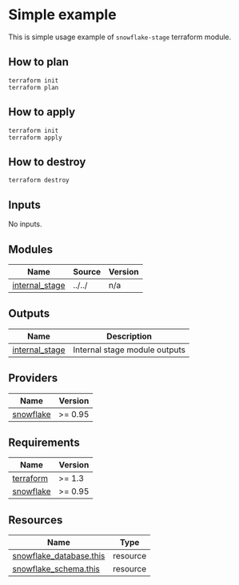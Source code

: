 # Simple example

This is simple usage example of `snowflake-stage` terraform module.

## How to plan

```shell
terraform init
terraform plan
```

## How to apply

```shell
terraform init
terraform apply
```

## How to destroy

```shell
terraform destroy
```

<!-- BEGIN_TF_DOCS -->




## Inputs

No inputs.

## Modules

| Name | Source | Version |
|------|--------|---------|
| <a name="module_internal_stage"></a> [internal\_stage](#module\_internal\_stage) | ../../ | n/a |

## Outputs

| Name | Description |
|------|-------------|
| <a name="output_internal_stage"></a> [internal\_stage](#output\_internal\_stage) | Internal stage module outputs |

## Providers

| Name | Version |
|------|---------|
| <a name="provider_snowflake"></a> [snowflake](#provider\_snowflake) | >= 0.95 |

## Requirements

| Name | Version |
|------|---------|
| <a name="requirement_terraform"></a> [terraform](#requirement\_terraform) | >= 1.3 |
| <a name="requirement_snowflake"></a> [snowflake](#requirement\_snowflake) | >= 0.95 |

## Resources

| Name | Type |
|------|------|
| [snowflake_database.this](https://registry.terraform.io/providers/Snowflake-Labs/snowflake/latest/docs/resources/database) | resource |
| [snowflake_schema.this](https://registry.terraform.io/providers/Snowflake-Labs/snowflake/latest/docs/resources/schema) | resource |
<!-- END_TF_DOCS -->
